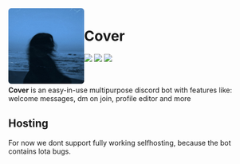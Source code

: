 <img src="./icons/botlogo.png" width="152" height="152" align="left">

# Cover
[![](https://shields.io/badge/twitter-follow---?logo=twitter&logoColor=ffffff&style=for-the-badge&colorA=2B2424&colorB=F5EDED)](https://twitter.com/devlift_)
[![](https://img.shields.io/discord/1065186413865357343?label=discord&logo=discord&logoColor=white&style=for-the-badge&colorA=2B2424&colorB=F5EDED)](https://discord.gg/pupnvCNbwN)
[![](https://img.shields.io/badge/discord.py-v2.1.0-A5CCFE?style=for-the-badge&logo=python&logoColor=white&colorA=2B2424&colorB=F5EDED)](https://github.com/Rapptz/discord.py/)

<br>

**Cover** is an easy-in-use multipurpose discord bot with features like:
welcome messages, dm on join, profile editor and more

## Hosting
For now we dont support fully working selfhosting, because the bot contains lota bugs.
